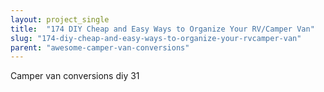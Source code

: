 ```yaml
---
layout: project_single
title:  "174 DIY Cheap and Easy Ways to Organize Your RV/Camper Van"
slug: "174-diy-cheap-and-easy-ways-to-organize-your-rvcamper-van"
parent: "awesome-camper-van-conversions"
---
```

Camper van conversions diy 31